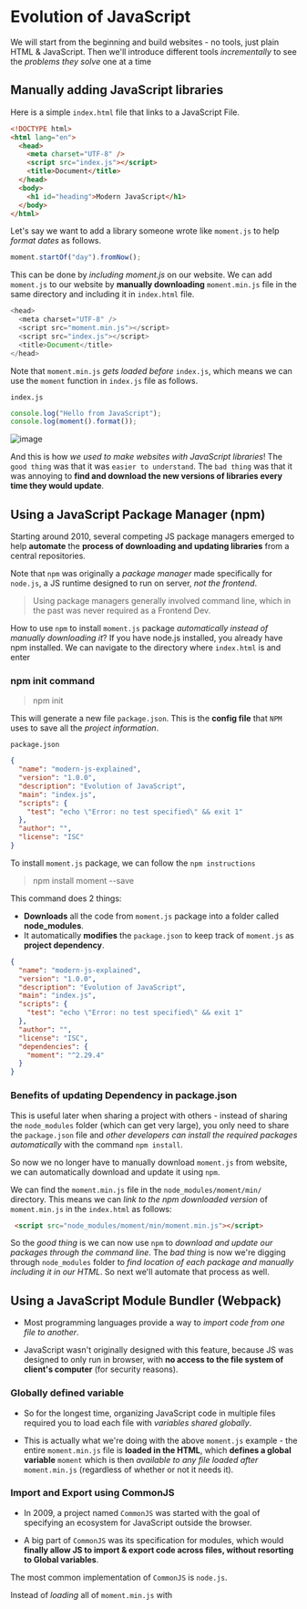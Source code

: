 # Evolution of JavaScript

We will start from the beginning and build websites - no tools, just plain HTML & JavaScript. Then we'll introduce different tools _incrementally_ to see the _problems they solve_ one at a time

## Manually adding JavaScript libraries

Here is a simple `index.html` file that links to a JavaScript File.

```HTML
<!DOCTYPE html>
<html lang="en">
  <head>
    <meta charset="UTF-8" />
    <script src="index.js"></script>
    <title>Document</title>
  </head>
  <body>
    <h1 id="heading">Modern JavaScript</h1>
  </body>
</html>
```

Let's say we want to add a library someone wrote like `moment.js` to help _format dates_ as follows.

```js
moment.startOf("day").fromNow();
```

This can be done by _including moment.js_ on our website. We can add `moment.js` to our website by **manually downloading** `moment.min.js` file in the same directory and including it in `index.html` file.

```js
<head>
  <meta charset="UTF-8" />
  <script src="moment.min.js"></script>
  <script src="index.js"></script>
  <title>Document</title>
</head>
```

Note that `moment.min.js` _gets loaded before_ `index.js`, which means we can use the `moment` function in `index.js` file as follows.

`index.js`

```js
console.log("Hello from JavaScript");
console.log(moment().format());
```

![image](https://user-images.githubusercontent.com/85299439/193408093-af48096f-0f52-4f68-90cd-88e29979dbfb.png)

And this is how _we used to make websites with JavaScript libraries_! The `good thing` was that it was `easier to understand`. The `bad thing` was that it was annoying to **find and download the new versions of libraries every time they would update**.

## Using a JavaScript Package Manager (npm)

Starting around 2010, several competing JS package managers emerged to help **automate** the **process of downloading and updating libraries** from a central repositories.

Note that `npm` was originally a _package manager_ made specifically for `node.js`, a JS runtime designed to run on server, _not the frontend_.

> Using package managers generally involved command line, which in the past was never required as a Frontend Dev.

How to use `npm` to install `moment.js` package _automatically instead of manually downloading it_? If you have node.js installed, you already have npm installed. We can navigate to the directory where `index.html` is and enter

### npm init command

> npm init

This will generate a new file `package.json`. This is the **config file** that `NPM` uses to save all the _project information_.

`package.json`

```json
{
  "name": "modern-js-explained",
  "version": "1.0.0",
  "description": "Evolution of JavaScript",
  "main": "index.js",
  "scripts": {
    "test": "echo \"Error: no test specified\" && exit 1"
  },
  "author": "",
  "license": "ISC"
}
```

To install `moment.js` package, we can follow the `npm instructions`

> npm install moment --save

This command does 2 things:

- **Downloads** all the code from `moment.js` package into a folder called **node_modules**.
- It automatically **modifies** the `package.json` to keep track of `moment.js` as **project dependency**.

```json
{
  "name": "modern-js-explained",
  "version": "1.0.0",
  "description": "Evolution of JavaScript",
  "main": "index.js",
  "scripts": {
    "test": "echo \"Error: no test specified\" && exit 1"
  },
  "author": "",
  "license": "ISC",
  "dependencies": {
    "moment": "^2.29.4"
  }
}
```

### Benefits of updating Dependency in package.json

This is useful later when sharing a project with others - instead of sharing the `node_modules` folder (which can get very large), you only need to share the `package.json` file and _other developers can install the required packages automatically_ with the command `npm install`.

So now we no longer have to manually download `moment.js` from website, we can automatically download and update it using `npm`.

We can find the `moment.min.js` file in the `node_modules/moment/min/` directory. This means we can _link to the npm downloaded version_ of `moment.min.js` in the `index.html` as follows:

```HTML
 <script src="node_modules/moment/min/moment.min.js"></script>
```

So the _good thing_ is we can now use `npm` to _download and update our packages through the command line_. The _bad thing_ is now we're digging through `node_modules` folder to _find location of each package and manually including it in our HTML_. So next we'll automate that process as well.

## Using a JavaScript Module Bundler (Webpack)

- Most programming languages provide a way to _import code from one file to another_.

- JavaScript wasn't originally designed with this feature, because JS was designed to only run in browser, with **no access to the file system of client's computer** (for security reasons).

### Globally defined variable

- So for the longest time, organizing JavaScript code in multiple files required you to load each file with _variables shared globally_.

- This is actually what we're doing with the above `moment.js` example - the entire `moment.min.js` file is **loaded in the HTML**, which **defines a global variable** `moment` which is then _available to any file loaded after_ `moment.min.js` (regardless of whether or not it needs it).

### Import and Export using CommonJS

- In 2009, a project named `CommonJS` was started with the goal of specifying an ecosystem for JavaScript outside the browser.

- A big part of `CommonJS` was its specification for modules, which would **finally allow JS to import & export code across files, without resorting to Global variables**.

The most common implementation of `CommonJS` is `node.js`.

Instead of _loading_ all of `moment.min.js` with <script/> tag, you can load it directly in the JS files using `require()` as follows:

`index.js`

```js
var moment = require("moment");

console.log("Hello from JavaScript");
console.log(moment().format());
```

This is how `module loading` works in `node.js`, which is a server side language with _access to the computer's file system_.

- Node.js also knows the `location` of each _npm module path_, so instead of having to write `require(./node_modules/moment/min/moment.min.js)`, you can simply write `require('moment')`.

### Using require in browser

- This is all great for `node.js`, but if you _try to use the above code_ in `browser`, you'd get an error saying `require` isn't defined.

- The browser _doesn't have access_ to the `File System`, which means _loading modules_ in this way is very tricky - loading files has to be done **dynamically**, either synchronously (slows down execution) or asynchronously (which can have timing issues).

## Module Bundlers

This is where **Module Bundler** comes in. A JS module bundler is a tool that gets around the problem with a build step (which has access to the file system) to create a final output that is browser compatible (which doesn't need to access file system).

- In this case, we need a `Module Bundler` to _find all the require statements_ (which is invalid in browser JavaScript syntax) and **replace them with actual contents of each required file**. The final result is a `single bundled JavaScript` file (with no require statements).

- The most popular `Module Bundler` was `Browserify` in 2011, pioneered the usage of `node.js` style _require statements_ on frontend (which enabled npm to become the frontend package manager of choice).

- Around 2015, **webpack** became the more widely used `Module Bundler`.

## How to use webpack in our project?

Let's take a look at how to use webpack to get the above `require('moment')` working in the browser.

- First we need to install `Webpack` into the project. `Webpack` is itself an `npm package`, hence we can install it from the command line:

> npm install webpack webpack-cli --save-dev

- Note that we're installing two packages - webpack and webpack-cli (which enables us to use webpack from command line).

- Also note the `--save-dev` argument saves it as a `development dependency`, which means it's a package that you need in your _development environment_ but not on your _production server_.

- This is updated in the package.json as follows:

```js
{
    "name": "modern-js-explained",
    "version": "1.0.0",
    "description": "Evolution of JavaScript",
    "main": "index.js",
    "scripts": {
        "test": "echo \"Error: no test specified\" && exit 1"
    },
    "author": "",
    "license": "ISC",
    "dependencies": {
        "moment": "^2.29.4"
    },
    "devDependencies": {
        "webpack": "^5.74.0",
        "webpack-cli": "^4.10.0"
    }
}
```

## Using webpack from Command Line

Now we have the `webpack` and `webpack-cli` installed as packages in node_modules folder. You can use `webpack-cli` from the command line as follows:

> ./node_modules/.bin/webpack index.js --mode=development

- This command will run the _webpack tool_ that was installed in the `node_modules` folder, start with the `index.js`, find any `require` statements, _replace them with the appropriate code_ to create a _single output file_ (which by default is **dist/main.js**).

![image](https://user-images.githubusercontent.com/85299439/193416800-e90f08f0-b2c5-4e6e-a962-35c2b97e4527.png)

- The `--mode=development` argument is to keep the JavaScript _readable for developers_, as opposed to the _minified version_ which is the output of `--mode=production`

- Now that we have webpack's **dist/main.js** output, we are going to use it _instead of_ `index.js` in the browser, as it contains `invalid require statements`. This would be reflected in the `index.html` file.

```HTML
<head>
    <meta charset="UTF-8" />
    <meta http-equiv="X-UA-Compatible" content="IE=edge" />
    <meta name="viewport" content="width=device-width, initial-scale=1.0" />
    <!-- <script src="./node_modules/moment/min/moment.min.js"></script> -->
    <script src="dist/main.js"></script>
    <title>Document</title>
</head>
```

`index.js`

```js
var moment = require("moment");

console.log("Hello from JavaScript");
console.log(moment().format());
```

Now `index.html` is linked to the `bundled version (main.js)` of `index.js`. Refresh the browser and see that everything is working as before!!

### webpack.config.js

Note that we'll need to **run the webpack command each time we change index.js**. This is tedious, and will get even more tedious as we use webpack's more advanced features (like generating source maps - helps debug the original code from the transpiled code).

Webpack can _read options from a config file_ in the _root directory of the project_ named `webpack.config.js`, which in our case would look like:

```js
module.exports = {
  mode: "development",
  entry: "./index.js",
  output: {
    filename: "main.js",
    publicPath: "dist",
  },
};
```

Now each time we change `index.js`, we can run webpack with the command:

> ./node_modules/.bin/webpack

- We don't need to specify the `index.js` and --mode=development options anymore, since webpack is _loading those options_ from `webpack.config.js` file. This is better, _still tedious to enter this command for each code change_ - we'll make this process smoother in a bit.

### Pros of using webpack

Overall this may not seem like much, but there are huge advantages to this workflow.

- We are _no longer loading external scripts_ via Global Variables. [Refer Globally defined variables section](#globally-defined-variable).

- Any **new JS libraries will be added** using `require` statements in the `JavaScript`, as _opposed to adding_ new `<script>` tags in HTML.

- Having a `single Javascript bundle file` is often better for `performance`.

Now that we added a build step, there are some other powerful features we can add to our development workflow!!

## Transpiling code for new features (Babel)

Transpiling the code means **converting** the code in one language to code in _another similar language_.

This is an important part of frontend development, since browsers are slow to add new features, _new languages_ were created with experimental features that `transpile` to the `browser compatible languages`.

- For CSS, there's **SASS/LESS/STYLUS** to name a few. For JavaScript, the most famous transpiler for a while was `CoffeeScript` (2010), nowadays most people use **Babel** or **TypeScript**.

- `CoffeeScript` is a language _focussed on improving_ JavaScript.

- `Babel` is _not a new language_ but a transpiler that `transpiles` _next generation JavaScript_ (ES2015 and beyond) with features not yet available to all browsers to older compatible JavaScript (ES5).

- `TypeScript` is a language identical to JavaScript, but also adds **static typing**.

## How to install Babel

Let's look at an example on how to use `babel` with our existing `webpack` build. To install babel from command line,

> npm install @babel/core @babel/preset-env babel-loader --save-dev

Note that we're installing 3 separate packages as dev dependencies.

- `@babel/core` is the main part of `babel`

-`@babel/preset-env` is a preset _defining which new JS features to transpile_

-`@babel-loader` is a package to **enable babel** to work with `webpack`. We can configure `webpack` to use `babel-loader` by editing the `webpack.config.js` as follows:

### Transpile code using Babel with Webpack

`webpack.config.js`

```js
module.exports = {
  mode: "development",
  entry: "./index.js",
  output: {
    filename: "main.js",
    publicPath: "dist",
  },
  module: {
    rules: [
      {
        test: /\.js$/,
        exclude: /node_modules/,
        use: {
          loader: "babel-loader",
          options: {
            presets: ["@babel/preset-env"],
          },
        },
      },
    ],
  },
};
```

This syntax can be confusing (fortunately it's not something we'll be editing often).

We're telling `webpack` to look for **any .js files** (excluding ones in the node_modules) and apply babel transpilation using `babel-loader` with the `@babel/preset-env` preset.

Now that everything is setup, we can write `ES2022` code in our JavaScript! Here's an example of an [ES2022 array at](https://dev.to/msabir/es2022-brings-at-for-array-4o5o) in the index.js:

```js
// ES2022
const arr = [1, 2, 3, 4];
console.log("ES2022 Array.at() =>", arr.at(1));
```

We can also use the `ES2015 import statement`, instead of the `require` for loading modules:

`index.js`

```js
import moment from "moment";

console.log(moment().format());
```

Most of the modern browsers support all ES2015/ES2022 features, so it can be hard to tell if babel did its job. You can _test in an older browser_, search for `main.js` to find the **transpiled line of code**:

`main.js`

```js
console.log("ES2022 Array.at() =>", arr[1]);
```

Here you can see **babel transpiled** the **ES2022 Array.at()** to regular JavaScript to _maintain browser compatibility_.

### Improving performance

We're almost done, but there's still some unpolished edges in our workflow. If we're concerned about performance, we can do the following:

- We should be **minifying** the _bundle file_.

- We also need to _re-run the webpack command each time, we change the JavaScript_.

so we'll look at some convenience tools to solve the issues.
